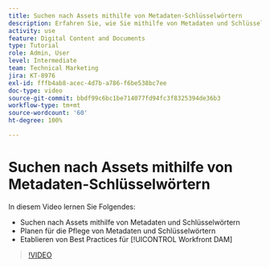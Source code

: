 ```yaml
---
title: Suchen nach Assets mithilfe von Metadaten-Schlüsselwörtern
description: Erfahren Sie, wie Sie mithilfe von Metadaten und Schlüsselwörtern nach Assets suchen, die Pflege von Metadaten und Schlüsselwörtern planen und Best Practices zu [!UICONTROL Workfront DAM] einrichten.
activity: use
feature: Digital Content and Documents
type: Tutorial
role: Admin, User
level: Intermediate
team: Technical Marketing
jira: KT-8976
exl-id: fffb4ab8-acec-4d7b-a786-f6be538bc7ee
doc-type: video
source-git-commit: bbdf99c6bc1be714077fd94fc3f8325394de36b3
workflow-type: tm+mt
source-wordcount: '60'
ht-degree: 100%

---
```


# Suchen nach Assets mithilfe von Metadaten-Schlüsselwörtern

In diesem Video lernen Sie Folgendes:

* Suchen nach Assets mithilfe von Metadaten und Schlüsselwörtern
* Planen für die Pflege von Metadaten und Schlüsselwörtern
* Etablieren von Best Practices für [!UICONTROL Workfront DAM]

>[!VIDEO](https://video.tv.adobe.com/v/335239/?quality=12&learn=on&enablevpops=1)

